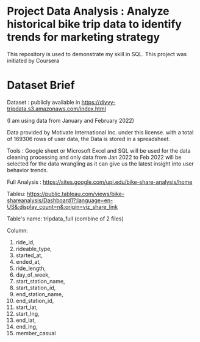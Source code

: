 # Project Data Analysis : Analyze historical bike trip data to identify trends for marketing strategy

This repository is used to demonstrate my skill in SQL. This project was initiated by Coursera

# Dataset Brief
Dataset : publicly available in https://divvy-tripdata.s3.amazonaws.com/index.html 

(I am using data from January and February 2022)

Data provided by Motivate International Inc. under this license. with a total of 169306 rows of user data, the Data is stored in a spreadsheet.

Tools : Google sheet or Microsoft Excel and SQL will be used for the data cleaning processing and only data from Jan 2022 to Feb 2022 will be selected for the data wrangling as it can give us the latest insight into user behavior trends.

Full Analysis : https://sites.google.com/upi.edu/bike-share-analysis/home

Tableu: https://public.tableau.com/views/bike-shareanalysis/Dashboard1?:language=en-US&:display_count=n&:origin=viz_share_link

Table's name: tripdata_full (combine of 2 files)

Column:
1. ride_id, 
2. rideable_type, 
3. started_at, 
4. ended_at, 
5. ride_length,
6. day_of_week,
7. start_station_name, 
8. start_station_id, 
9. end_station_name, 
10. end_station_id, 
11. start_lat, 
12. start_lng, 
13. end_lat, 
14. end_lng, 
15. member_casual
